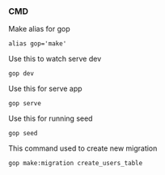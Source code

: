 ### CMD


Make alias for gop
```shell
alias gop='make'
```

Use this to watch serve dev
```shell
gop dev
```

Use this for serve app
```shell
gop serve
```

Use this for running seed
```shell
gop seed
```

This command used to create new migration
```shell
gop make:migration create_users_table 
```



